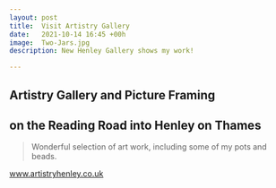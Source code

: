 ```yaml
---
layout: post
title:  Visit Artistry Gallery
date:   2021-10-14 16:45 +00h
image:  Two-Jars.jpg
description: New Henley Gallery shows my work!

---
```


## Artistry Gallery and Picture Framing

## on the Reading Road into Henley on Thames

>Wonderful selection of art work, including some of my pots and beads.

www.artistryhenley.co.uk
